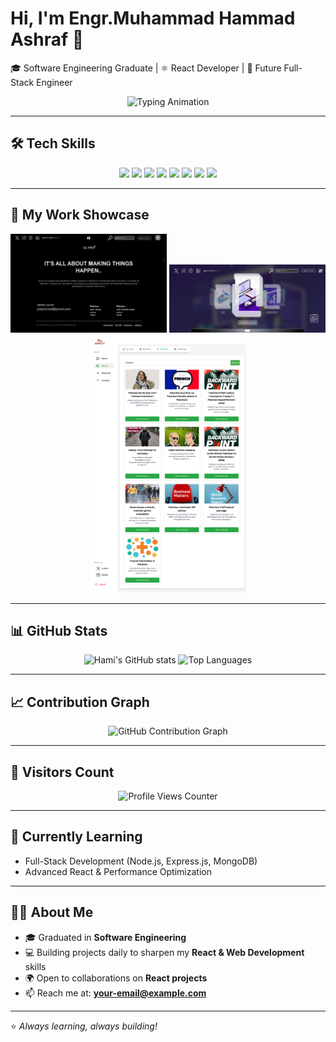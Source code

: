 # Hi, I'm Engr.Muhammad Hammad Ashraf 👋

🎓 Software Engineering Graduate | ⚛️ React Developer | 🚀 Future Full-Stack Engineer

<p align="center">
  <img src="https://readme-typing-svg.herokuapp.com?font=Fira+Code&size=22&duration=3000&pause=1000&color=00F7FF&center=true&vCenter=true&width=500&lines=React+Developer;Software+Engineering+Graduate;Frontend+Enthusiast;Future+Full+Stack+Engineer" alt="Typing Animation" />
</p>

---

## 🛠️ Tech Skills

<p align="center">
  <img src="https://img.shields.io/badge/HTML5-E34F26?style=for-the-badge&logo=html5&logoColor=white" />
  <img src="https://img.shields.io/badge/CSS3-1572B6?style=for-the-badge&logo=css3&logoColor=white" />
  <img src="https://img.shields.io/badge/Bootstrap-563D7C?style=for-the-badge&logo=bootstrap&logoColor=white" />
  <img src="https://img.shields.io/badge/Tailwind_CSS-38B2AC?style=for-the-badge&logo=tailwind-css&logoColor=white" />
  <img src="https://img.shields.io/badge/JavaScript-F7DF1E?style=for-the-badge&logo=javascript&logoColor=black" />
  <img src="https://img.shields.io/badge/React-20232A?style=for-the-badge&logo=react&logoColor=61DAFB" />
  <img src="https://img.shields.io/badge/Git-F05032?style=for-the-badge&logo=git&logoColor=white" />
  <img src="https://img.shields.io/badge/GitHub-181717?style=for-the-badge&logo=github&logoColor=white" />
</p>

---

## 📸 My Work Showcase

<p align="center">
  <img src="./screenshot1.png" width="250" />
  <img src="./screenshot2.png" width="250" />
  <img src="./screenshot3.png" width="250" />
</p>

---

## 📊 GitHub Stats

<p align="center">
  <img src="https://github-readme-stats.vercel.app/api?username=YOUR_USERNAME&show_icons=true&theme=tokyonight" alt="Hami's GitHub stats" height="160"/>
  <img src="https://github-readme-stats.vercel.app/api/top-langs/?username=YOUR_USERNAME&layout=compact&theme=tokyonight" alt="Top Languages" height="160"/>
</p>

---

## 📈 Contribution Graph

<p align="center">
  <img src="https://github-readme-activity-graph.vercel.app/graph?username=YOUR_USERNAME&theme=tokyo-night&hide_border=true" alt="GitHub Contribution Graph" />
</p>

---

## 👀 Visitors Count

<p align="center">
  <img src="https://komarev.com/ghpvc/?username=YOUR_USERNAME&label=Profile+Views&color=blue&style=flat" alt="Profile Views Counter" />
</p>

---

## 🌱 Currently Learning

- Full-Stack Development (Node.js, Express.js, MongoDB)
- Advanced React & Performance Optimization

---

## 👨‍💻 About Me

- 🎓 Graduated in **Software Engineering**
- 💻 Building projects daily to sharpen my **React & Web Development** skills
- 🌍 Open to collaborations on **React projects**
- 📫 Reach me at: **your-email@example.com**

---

⭐ _Always learning, always building!_
